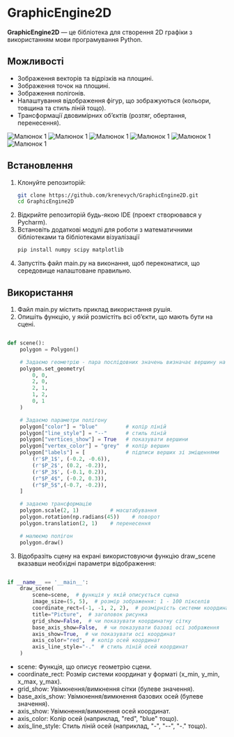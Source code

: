 # GraphicEngine2D

**GraphicEngine2D** — це бібліотека для створення 2D графіки з використанням мови програмування Python.

## Можливості

- Зображення векторів та відрізків на площині.
- Зображення точок на площині.
- Зображення полігонів.
- Налаштування відображення фігур, що зображуються (кольори, товщина та стиль ліній тощо).
- Трансформації двовимірних обʼєктів (розтяг, обертання, перенесення).

![Малюнок 1](images/img1.png)
![Малюнок 1](images/img2.png)
![Малюнок 1](images/img3.png)
![Малюнок 1](images/img6.png)
![Малюнок 1](images/img4.png)
![Малюнок 1](images/img5.png)

## Встановлення

1. Клонуйте репозиторій:
   ```bash
   git clone https://github.com/krenevych/GraphicEngine2D.git
   cd GraphicEngine2D
   ```
2. Відкрийте репозиторій будь-якою IDE (проект створювався у Pycharm).
3. Встановіть додаткові модулі для роботи з математичними бібліотеками та бібліотеками візуалізації
   ```bash
   pip install numpy scipy matplotlib
   ```
4. Запустіть файл main.py на виконання, щоб переконатися, що середовище налаштоване правильно.

## Використання

1. Файл main.py містить приклад використання рушія.
2. Опишіть функцію, у якій розмістіть всі обʼєкти, що мають бути на сцені.

```python

def scene():
    polygon = Polygon()

    # Задаємо геометрію - пара послідовних значень визначає вершину на площині
    polygon.set_geometry(
        0, 0,
        2, 0,
        2, 1,
        1, 2,
        0, 1
    )

    # Задаємо параметри полігону
    polygon["color"] = "blue"         # колір ліній
    polygon["line_style"] = "--"      # стиль ліній
    polygon["vertices_show"] = True   # показувати вершини
    polygon["vertex_color"] = "grey"  # колір вершин
    polygon["labels"] = [             # підписи верших зі зміщеннями
        (r'$P_1$', (-0.2, -0.6)),
        (r'$P_2$', (0.2, -0.2)),
        (r'$P_3$', (-0.1, 0.2)),
        (r"$P_4$", (-0.2, 0.3)),
        (r"$P_5$",(-0.7, -0.2)),
    ]

    # задаємо трансформацію
    polygon.scale(2, 1)          # масштабування
    polygon.rotation(np.radians(45))    # поворот
    polygon.translation(2, 1)    # перенесення

    # малюємо полігон
    polygon.draw()

```

3. Відобразіть сцену на екрані використовуючи функцію draw_scene вказавши необхідні параметри відображення:

```python

if __name__ == '__main__':
    draw_scene(
        scene=scene,  # функція у якій описується сцена
        image_size=(5, 5),  # розмір зображення: 1 - 100 пікселів
        coordinate_rect=(-1, -1, 2, 2),  # розмірність системи координат
        title="Picture",  # заголовок рисунка
        grid_show=False,  # чи показувати координатну сітку
        base_axis_show=False,  # чи показувати базові осі зображення
        axis_show=True,  # чи показувати осі координат
        axis_color="red",  # колір осей координат
        axis_line_style="-."  # стиль ліній осей координат
    )

```

- scene: Функція, що описує геометрію сцени.
- coordinate_rect: Розмір системи координат у форматі (x_min, y_min, x_max, y_max).
- grid_show: Увімкнення/вимкнення сітки (булеве значення).
- base_axis_show: Увімкнення/вимкнення базових осей (булеве значення).
- axis_show: Увімкнення/вимкнення осей координат.
- axis_color: Колір осей (наприклад, "red", "blue" тощо).
- axis_line_style: Стиль ліній осей (наприклад, "-", "--", "-." тощо).
